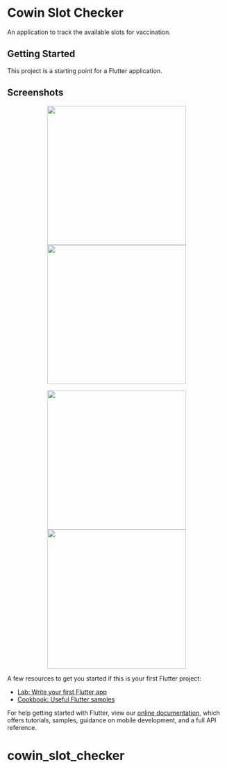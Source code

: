 # Cowin Slot Checker

An application to track the available slots for vaccination.

## Getting Started

This project is a starting point for a Flutter application.


## Screenshots

<p align="center" width="100%"><img src="https://user-images.githubusercontent.com/58744471/118439518-c6060400-b703-11eb-8358-469d9d1bd5d3.png" width =320><img src="https://user-images.githubusercontent.com/58744471/118439843-5cd2c080-b704-11eb-9595-2f16a66751dc.png" width =320></p>


<p align="center" width="100%"><img src="https://user-images.githubusercontent.com/58744471/118439549-d3bb8980-b703-11eb-843b-e4adedbc521e.png" width =320><img src="https://user-images.githubusercontent.com/58744471/118439574-dfa74b80-b703-11eb-9b29-8878718a41be.png" width =320></p>


A few resources to get you started if this is your first Flutter project:

- [Lab: Write your first Flutter app](https://flutter.dev/docs/get-started/codelab)
- [Cookbook: Useful Flutter samples](https://flutter.dev/docs/cookbook)

For help getting started with Flutter, view our
[online documentation](https://flutter.dev/docs), which offers tutorials,
samples, guidance on mobile development, and a full API reference.
# cowin_slot_checker

